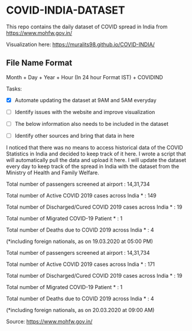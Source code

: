 # COVID-INDIA-DATASET
This repo contains the daily dataset of COVID spread in India from https://www.mohfw.gov.in/

Visualization here: https://muralits98.github.io/COVID-INDIA/

## File Name Format
Month + Day + Year + Hour (In 24 hour Format IST) + COVIDIND


Tasks:

- [X] Automate updating the dataset at 9AM and 5AM everyday

- [ ] Identify issues with the website and improve visualization

- [ ] The below information also needs to be included in the dataset

- [ ] Identify other sources and bring that data in here



I noticed that there was no means to access historical data of the COVID Statistics in India and decided to keep track of it here. I wrote a script that will automatically pull the data and upload it here. I will update the dataset every day to keep track of the spread in India with the dataset from the Ministry of Health and Family Welfare.

Total number of passengers screened at airport : 14,31,734

Total number of Active COVID 2019 cases across India * : 149

Total number of Discharged/Cured COVID 2019 cases across India * : 19

Total number of Migrated COVID-19 Patient * : 1

Total number of Deaths due to COVID 2019 across India * : 4

(*including foreign nationals, as on 19.03.2020 at 05:00 PM)

Total number of passengers screened at airport : 14,31,734

Total number of Active COVID 2019 cases across India * : 171

Total number of Discharged/Cured COVID 2019 cases across India * : 19

Total number of Migrated COVID-19 Patient * : 1

Total number of Deaths due to COVID 2019 across India * : 4

(*including foreign nationals, as on 20.03.2020 at 09:00 AM)

Source: https://www.mohfw.gov.in/
